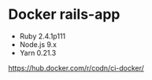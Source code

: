 # Docker rails-app

- Ruby 2.4.1p111
- Node.js 9.x
- Yarn 0.21.3

https://hub.docker.com/r/codn/ci-docker/

